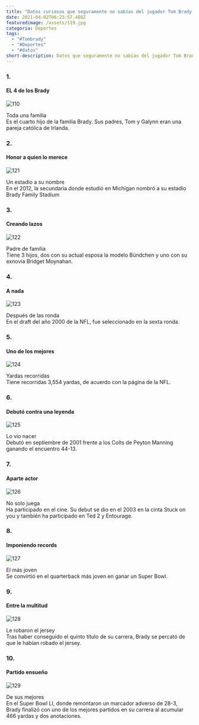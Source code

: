 ```yaml
---
title: "Datos curiosos que seguramente no sabías del jugador Tom Brady "
date: 2021-04-02T06:23:57.408Z
featuredimage: /assets/119.jpg
categoria: Deportes
tags:
  - "#Tombrady"
  - "#Deportes"
  - "#datos"
short-description: Datos que seguramente no sabias del jugador Tom Brady
---
```

### 1.

#### EL 4 de los Brady 


![110](/assets/110.jpg "110")

Toda una familia <br/>
Es el cuarto hijo de la familia Brady. Sus padres, Tom y Galynn eran una pareja católica de Irlanda.

### 2.

#### Honor a quien lo merece 


![121](/assets/121.jpg "121")



Un estadio a su nombre <br/>
En el 2012, la secundaria donde estudió en Michigan nombró a su estadio Brady Family Stadium

### 3.

#### Creando lazos 

![122](/assets/122.jpg "122")


Padre de familia <br/>
Tiene 3 hijos, dos con su actual esposa la modelo Bündchen y uno con su exnovia Bridget Moynahan.



### 4.

#### A nada 


![123](/assets/123.jpg "123")

Después de las ronda <br/>
En el draft del año 2000 de la NFL, fue seleccionado en la sexta ronda.

### 5.

#### Uno de los mejores 


![124](/assets/124.jpg "124")

Yardas recorridas <br/>
Tiene recorridas 3,554 yardas, de acuerdo con la página de la NFL.



### 6.

#### Debutó contra una leyenda 


![125](/assets/125.jpg "125")

Lo vio nacer <br/>
Debutó en septiembre de 2001 frente a los Colts de Peyton Manning ganando el encuentro 44-13.



### 7.

#### Aparte actor 


![126](/assets/126.jpg "126")

No solo juega<br/>
Ha participado en el cine. Su debut se dio en el 2003 en la cinta Stuck on you y también ha participado en Ted 2 y Entourage.



### 8.

#### Imponiendo records


![127](/assets/127.jpg "127")

El más joven <br/>
Se convirtió en el quarterback más joven en ganar un Super Bowl.



### 9.

#### Entre la multitud 


![128](/assets/128.jpg "128")

Le robaron el jersey <br/>
Tras haber conseguido el quinto título de su carrera, Brady se percató de que le habían robado el jersey.

### 10.

#### Partido ensueño 


![129](/assets/129.jpg "129")

De sus mejores <br/>
En el Super Bowl LI, donde remontaron un marcador adverso de 28-3, Brady finalizó con uno de los mejores partidos en su carrera al acumular 466 yardas y dos anotaciones.